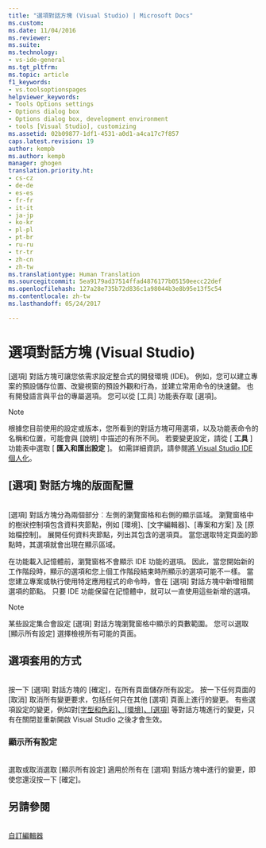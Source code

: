 ```yaml
---
title: "選項對話方塊 (Visual Studio) | Microsoft Docs"
ms.custom: 
ms.date: 11/04/2016
ms.reviewer: 
ms.suite: 
ms.technology:
- vs-ide-general
ms.tgt_pltfrm: 
ms.topic: article
f1_keywords:
- vs.toolsoptionspages
helpviewer_keywords:
- Tools Options settings
- Options dialog box
- Options dialog box, development environment
- tools [Visual Studio], customizing
ms.assetid: 02b09877-1df1-4531-a0d1-a4ca17c7f857
caps.latest.revision: 19
author: kempb
ms.author: kempb
manager: ghogen
translation.priority.ht:
- cs-cz
- de-de
- es-es
- fr-fr
- it-it
- ja-jp
- ko-kr
- pl-pl
- pt-br
- ru-ru
- tr-tr
- zh-cn
- zh-tw
ms.translationtype: Human Translation
ms.sourcegitcommit: 5ea9179ad37514ffad4876177b05150eecc22def
ms.openlocfilehash: 127a28e735b72d836c1a98044b3e8b95e13f5c54
ms.contentlocale: zh-tw
ms.lasthandoff: 05/24/2017

---
```

# 選項對話方塊 (Visual Studio)
<a id="options-dialog-box-visual-studio" class="xliff"></a>
[選項] 對話方塊可讓您依需求設定整合式的開發環境 (IDE)。 例如，您可以建立專案的預設儲存位置、改變視窗的預設外觀和行為，並建立常用命令的快速鍵。 也有開發語言與平台的專屬選項。 您可以從 [工具] 功能表存取 [選項]。  
  
> [!NOTE]
>  根據您目前使用的設定或版本，您所看到的對話方塊可用選項，以及功能表命令的名稱和位置，可能會與 [說明] 中描述的有所不同。 若要變更設定，請從 [ **工具** ] 功能表中選取 [ **匯入和匯出設定** ]。 如需詳細資訊，請參閱[將 Visual Studio IDE 個人化](../../ide/personalizing-the-visual-studio-ide.md)。  
  
## [選項] 對話方塊的版面配置
<a id="layout-of-the-options-dialog-box" class="xliff"></a>  
 [選項] 對話方塊分為兩個部分︰左側的瀏覽窗格和右側的顯示區域。 瀏覽窗格中的樹狀控制項包含資料夾節點，例如 [環境]、[文字編輯器]、[專案和方案] 及 [原始檔控制]。 展開任何資料夾節點，列出其包含的選項頁。 當您選取特定頁面的節點時，其選項就會出現在顯示區域。  
  
 在功能載入記憶體前，瀏覽窗格不會顯示 IDE 功能的選項。 因此，當您開始新的工作階段時，顯示的選項和您上個工作階段結束時所顯示的選項可能不一樣。 當您建立專案或執行使用特定應用程式的命令時，會在 [選項] 對話方塊中新增相關選項的節點。 只要 IDE 功能保留在記憶體中，就可以一直使用這些新增的選項。  
  
> [!NOTE]
>  某些設定集合會設定 [選項] 對話方塊瀏覽窗格中顯示的頁數範圍。 您可以選取 [顯示所有設定] 選擇檢視所有可能的頁面。  
  
## 選項套用的方式
<a id="how-options-are-applied" class="xliff"></a>  
 按一下 [選項] 對話方塊的 [確定]，在所有頁面儲存所有設定。 按一下任何頁面的 [取消] 取消所有變更要求，包括任何只在其他 [選項] 頁面上進行的變更。 有些選項設定的變更，例如對[[字型和色彩]、[環境]、[選項]](../../ide/reference/fonts-and-colors-environment-options-dialog-box.md) 等對話方塊進行的變更，只有在關閉並重新開啟 Visual Studio 之後才會生效。  
  
### 顯示所有設定
<a id="show-all-settings" class="xliff"></a>  
 選取或取消選取 [顯示所有設定] 適用於所有在 [選項] 對話方塊中進行的變更，即使您還沒按一下 [確定]。  
  
## 另請參閱
<a id="see-also" class="xliff"></a>  
 [自訂編輯器](../../ide/customizing-the-editor.md)
